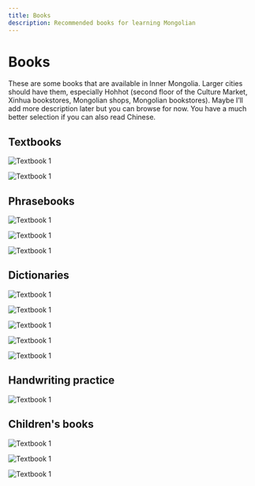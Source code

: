 ```yaml
---
title: Books
description: Recommended books for learning Mongolian
---
```


# Books

These are some books that are available in Inner Mongolia. Larger cities should have them, especially Hohhot (second floor of the Culture Market, Xinhua bookstores, Mongolian shops, Mongolian bookstores). Maybe I’ll add more description later but you can browse for now. You have a much better selection if you can also read Chinese.

## Textbooks

<div class="row">
  <div class="col col--6">

![Textbook 1](./images/MongolBooks-1.jpg)

  </div>
  <div class="col col--6">

![Textbook 1](./images/MongolBooks-4.jpg)

  </div>
</div>

## Phrasebooks

<div class="row">
  <div class="col col--4">

![Textbook 1](./images/MongolBooks-7.jpg)

  </div>
  <div class="col col--4">

![Textbook 1](./images/MongolBooks-11.jpg)

  </div>

  <div class="col col--4">

![Textbook 1](./images/MongolBooks-14.jpg)

  </div>
</div>

## Dictionaries

<div class="row">
  <div class="col col--6">

![Textbook 1](./images/MongolBooks-19.jpg)

  </div>
  <div class="col col--6">

![Textbook 1](./images/MongolBooks-22.jpg)

  </div>
</div>

<div class="row">
  <div class="col col--4">

![Textbook 1](./images/MongolBooks-25.jpg)

  </div>
  <div class="col col--4">

![Textbook 1](./images/MongolBooks-29.jpg)

  </div>

  <div class="col col--4">

![Textbook 1](./images/MongolBooks-32.jpg)

  </div>
</div>

## Handwriting practice

![Textbook 1](./images/MongolBooks-36.jpg)

## Children's books

<div class="row">
  <div class="col col--4">

![Textbook 1](./images/MongolBooks-39.jpg)

  </div>
  <div class="col col--4">

![Textbook 1](./images/MongolBooks-40.jpg)

  </div>

  <div class="col col--4">

![Textbook 1](./images/MongolBooks-43.jpg)

  </div>
</div>